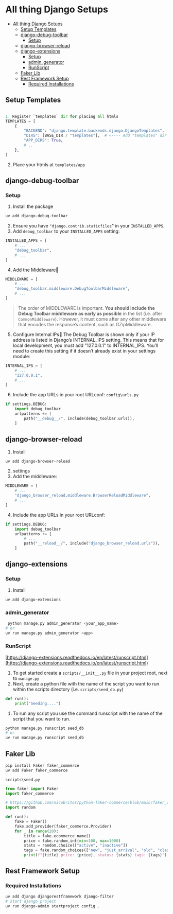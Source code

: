 # All thing Django Setups

- [All thing Django Setups](#all-thing-django-setups)
  - [Setup Templates](#setup-templates)
  - [django-debug-toolbar](#django-debug-toolbar)
    - [Setup](#setup)
  - [django-browser-reload](#django-browser-reload)
  - [django-extensions](#django-extensions)
    - [Setup](#setup-1)
    - [admin\_generator](#admin_generator)
    - [RunScript](#runscript)
  - [Faker Lib](#faker-lib)
  - [Rest Framework Setup](#rest-framework-setup)
    - [Required Installations](#required-installations)


## Setup Templates

```python

1. Register `templates` dir for placing all htmls
TEMPLATES = [
    {
        "BACKEND": "django.template.backends.django.DjangoTemplates",
        "DIRS": [BASE_DIR / "templates"],  # <---- Add "templates" dir here
        "APP_DIRS": True,
        # ..
    },
]
```

2. Place your htmls at `templates/app`


## django-debug-toolbar

### Setup 

1. Install the package
```bash
uv add django-debug-toolbar
```

2. Ensure you have `"django.contrib.staticfiles`" in your `INSTALLED_APPS`.
3. Add `debug_toolbar` to your `INSTALLED_APPS` setting:


```python
INSTALLED_APPS = [
    # ...
    "debug_toolbar",
    # ...
]
```

4. Add the Middleware


```python
MIDDLEWARE = [
    # ...
    "debug_toolbar.middleware.DebugToolbarMiddleware",
    # ...
]
```

> The order of MIDDLEWARE is important. **You should include the Debug Toolbar middleware as early as possible** in the list (i.e. after `CommonMiddleware`). However, it must come after any other middleware that encodes the response’s content, such as GZipMiddleware.

5. Configure Internal IPs
The Debug Toolbar is shown only if your IP address is listed in Django’s INTERNAL_IPS setting. This means that for local development, you must add "127.0.0.1" to INTERNAL_IPS. You’ll need to create this setting if it doesn’t already exist in your settings module:


```python
INTERNAL_IPS = [
    # ...
    "127.0.0.1",
    # ...
]
```

6. Include the app URLs in your root URLconf:  `config\urls.py`


```python
if settings.DEBUG:
    import debug_toolbar
    urlpatterns += [
        path("__debug__/", include(debug_toolbar.urls)),
    ]
```


## django-browser-reload

1. Install 

```bash
uv add django-browser-reload
```

2. settings
3. Add the middleware:


```python
MIDDLEWARE = [
    # ...
    "django_browser_reload.middleware.BrowserReloadMiddleware",
    # ...
]
```


4. Include the app URLs in your root URLconf:
   

```python
if settings.DEBUG:
    import debug_toolbar
    urlpatterns += [
        # ...
        path("__reload__/", include("django_browser_reload.urls")),
    ]
```


## django-extensions

### Setup 

1. Install

```bash
uv add django-extensions
```

### admin_generator

```bash
 python manage.py admin_generator <your_app_name>
# or
uv run manage.py admin_generator <app>
 ```


### RunScript

[https://django-extensions.readthedocs.io/en/latest/runscript.html](https://django-extensions.readthedocs.io/en/latest/runscript.html)


1. To get started create a `scripts/__init__.py` file in your project root, next to `manage.py`
2. Next, create a python file with the name of the script you want to run within the scripts directory (i.e. `scripts/seed_db.py`)

```python
def run():
    print("Seeding....")

```

    
1. To run any script you use the command runscript with the name of the script that you want to run.

```bash
python manage.py runscript seed_db
# or
uv run manage.py runscript seed_db
```



## Faker Lib

```bash
pip install Faker faker_commerce
uv add Faker faker_commerce
```

`scripts\seed.py`

```python
from faker import Faker
import faker_commerce

# https://github.com/nicobritos/python-faker-commerce/blob/main/faker_commerce/__init__.py
import random

def run():
    fake = Faker()
    fake.add_provider(faker_commerce.Provider)
    for _ in range(20):
        title = fake.ecommerce_name()
        price = fake.random_int(min=100, max=1000)
        stats = random.choice(["active", "inactive"])
        tags = fake.random_choices(["new", "just_arrival", "old", "classic"], length=2)
        print(f"{title} price: {price}, status: {stats} tags: {tags}")
```

## Rest Framework Setup

### Required Installations

```bash
uv add django djangorestframework django-filter
# start django project
uv run django-admin startproject config .
```




